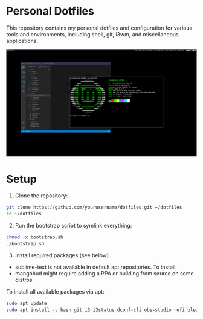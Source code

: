 # Personal Dotfiles
This repository contains my personal dotfiles and configuration for various tools and environments, including shell, git, i3wm, and miscellaneous applications.

![preview](static/preview.png)

# Setup

1. Clone the repository:
```bash
git clone https://github.com/yourusername/dotfiles.git ~/dotfiles
cd ~/dotfiles
```

2. Run the bootstrap script to symlink everything:
```bash
chmod +x bootstrap.sh
./bootstrap.sh
```

3. Install required packages (see below)

- sublime-text is not available in default apt repositories. To install:
- mangohud might require adding a PPA or building from source on some distros.

To install all available packages via apt:
```bash
sudo apt update
sudo apt install -y bash git i3 i3status dconf-cli obs-studio rofi bleachbit virtualbox parcellite flameshot kitty gtk2-engines-murrine
```
